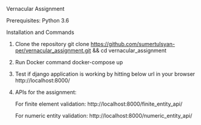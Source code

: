 Vernacular Assignment

Prerequisites: Python 3.6

Installation and Commands

1. Clone the repository
  git clone https://github.com/sumertulsyan-per/vernacular_assignment.git && cd vernacular_assignment
  
2. Run Docker command
    docker-compose up

3. Test if django application is working by hitting below url in your browser
    http://localhost:8000/

5. APIs for the assignment:

   For finite element validation:
    http://localhost:8000/finite_entity_api/
  
   For numeric entity validation:
    http://localhost:8000/numeric_entity_api/

  
